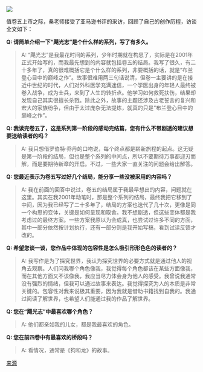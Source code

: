 ![](https://d1ysvut1l4lkly.cloudfront.net/B0DQ91Y3Y3/9/image-0-0.jpg)

值卷五上市之际，桑老师接受了亚马逊书评的采访，回顾了自己的创作历程，访谈全文如下：

**Q: 请简单介绍一下“飓光志”是个什么样的系列，写了有多久。**

> A: “飓光志”是我最花时间的系列，少年时期就在构思了，实际是在2001年正式开始写的，而我最先想到的内容就包括卷五的结局。我写了很久，有二十多年了，真的很难概括它是个什么样的系列，非要概括的话，就是“布兰登心目中的巅峰之作”。故事很难用两三句话说清，但卷一主要讲的是在接近中世纪的时代，人们对外科医学充满迷信，一个学医出身的年轻人最终被卷入战争，成为士兵，来到了人生的转折点。他学习如何救死扶伤，结果却发现自己其实很擅长杀戮。除此之外，故事的主题还涉及古老誓言的复兴和宏大的家族纷争，但由于太过庞杂无法提炼，就真的只是“布兰登心目中的巅峰之作”。

**Q: 我读完卷五了，这是系列第一阶段的感动完结篇，您有什么不带剧透的建议想要送给读者的吗？**

> A: 我只想借罗伯特·乔丹的口吻说，每个终点都是崭新旅程的起点。这无疑是第一阶段的结局，但也是整个系列的中间点，所以不要期待万事都迎刃而解，而是要期待新章的开启。不过，一些大家一直关注的问题会给出解答。

**Q: 您最近表示为卷五写过好几个结局，能分享一些没被采用的内容吗？**

> A: 我在前面的回答中说过，卷五的结局属于我最早想出的内容，问题就在这里。其实在我2001年动笔时，那是整个系列的结局，最终我把它移到了中间，因为我已经写了二十多年了，结局的方案也迭代了几十次，更像是同一个构思的变体，关键是如何呈现和取舍。我不想剧透，但这些变体都是我考虑过的最终方案。一些方案我原以为会成真，也尝试过许多不同的方面，其中一部分依然按计划执行，还有一部分则是我开始写稿，看到试读反馈才改的。

**Q: 希望您谈一谈，您作品中体现的包容性是怎么吸引形形色色的读者的？**

> A: 我写作是为了探究世界，我认为探究世界的必要方式就是通过他人的视角去观察。人们问我哪个角色像我，我觉得每个角色都该在某些方面像我，而在其他方面又不该像我，我应当尽力体会身为他人的感受。我曾说我通常没有强烈的情绪，但我可以通过故事来表达。我觉得探究为人的本质是非常关键的。包容性对我来说极其重要，因为我就是借助书籍找到自我的。我通过阅读了解世界，也希望人们能通过我的作品了解世界。

**Q: 您在“飓光志”中最喜欢哪个角色？**

> A: 他们都亲如我的儿女，都是我最喜欢的角色。

**Q: 您在前四卷中有最喜欢的桥段吗？**

> A: 看情况，通常是《狗和龙》的故事。

[来源](https://www.amazon.com/amazonbookreview/read/B0DQ91Y3Y3)